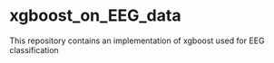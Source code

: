 # xgboost_on_EEG_data
This repository contains an implementation of xgboost used for EEG classification
